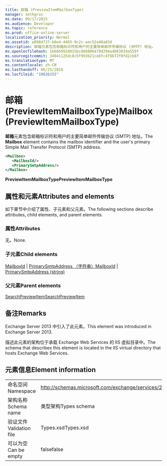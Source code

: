 ```yaml
---
title: 邮箱 (PreviewItemMailboxType)
manager: sethgros
ms.date: 09/17/2015
ms.audience: Developer
ms.topic: reference
ms.prod: office-online-server
localization_priority: Normal
ms.assetid: e898d737-b6e4-4403-9c2c-aec52a48a83d
description: 邮箱元素包含邮箱标识符和用户的主要简单邮件传输协议 (SMTP) 地址。
ms.openlocfilehash: 1b6669928015bc880806479d294a4063034a559f
ms.sourcegitcommit: 34041125dc8c5f993b21cebfc4f8b72f0fd2cb6f
ms.translationtype: MT
ms.contentlocale: zh-CN
ms.lasthandoff: 06/25/2018
ms.locfileid: "19826255"
---
```

# <a name="mailbox-previewitemmailboxtype"></a><span data-ttu-id="076a3-103">邮箱 (PreviewItemMailboxType)</span><span class="sxs-lookup"><span data-stu-id="076a3-103">Mailbox (PreviewItemMailboxType)</span></span>

<span data-ttu-id="076a3-104">**邮箱**元素包含邮箱标识符和用户的主要简单邮件传输协议 (SMTP) 地址。</span><span class="sxs-lookup"><span data-stu-id="076a3-104">The **Mailbox** element contains the mailbox identifier and the user's primary Simple Mail Transfer Protocol (SMTP) address.</span></span> 
  
```XML
<Mailbox>
   <MailboxId/>
   <PrimarySmtpAddress/>
</Mailbox>
```

<span data-ttu-id="076a3-105">**PreviewItemMailboxType**</span><span class="sxs-lookup"><span data-stu-id="076a3-105">**PreviewItemMailboxType**</span></span>

## <a name="attributes-and-elements"></a><span data-ttu-id="076a3-106">属性和元素</span><span class="sxs-lookup"><span data-stu-id="076a3-106">Attributes and elements</span></span>

<span data-ttu-id="076a3-107">如下章节中介绍了属性、子元素和父元素。</span><span class="sxs-lookup"><span data-stu-id="076a3-107">The following sections describe attributes, child elements, and parent elements.</span></span>
  
### <a name="attributes"></a><span data-ttu-id="076a3-108">属性</span><span class="sxs-lookup"><span data-stu-id="076a3-108">Attributes</span></span>

<span data-ttu-id="076a3-109">无。</span><span class="sxs-lookup"><span data-stu-id="076a3-109">None.</span></span>
  
### <a name="child-elements"></a><span data-ttu-id="076a3-110">子元素</span><span class="sxs-lookup"><span data-stu-id="076a3-110">Child elements</span></span>

<span data-ttu-id="076a3-111">[MailboxId](mailboxid.md) | [PrimarySmtpAddress （字符串）](primarysmtpaddress-string.md)</span><span class="sxs-lookup"><span data-stu-id="076a3-111">[MailboxId](mailboxid.md) | [PrimarySmtpAddress (string)](primarysmtpaddress-string.md)</span></span>
  
### <a name="parent-elements"></a><span data-ttu-id="076a3-112">父元素</span><span class="sxs-lookup"><span data-stu-id="076a3-112">Parent elements</span></span>

[<span data-ttu-id="076a3-113">SearchPreviewItem</span><span class="sxs-lookup"><span data-stu-id="076a3-113">SearchPreviewItem</span></span>](searchpreviewitem.md)
  
## <a name="remarks"></a><span data-ttu-id="076a3-114">备注</span><span class="sxs-lookup"><span data-stu-id="076a3-114">Remarks</span></span>

<span data-ttu-id="076a3-115">Exchange Server 2013 中引入了此元素。</span><span class="sxs-lookup"><span data-stu-id="076a3-115">This element was introduced in Exchange Server 2013.</span></span>
  
<span data-ttu-id="076a3-116">描述此元素的架构位于承载 Exchange Web Services 的 IIS 虚拟目录中。</span><span class="sxs-lookup"><span data-stu-id="076a3-116">The schema that describes this element is located in the IIS virtual directory that hosts Exchange Web Services.</span></span>
  
## <a name="element-information"></a><span data-ttu-id="076a3-117">元素信息</span><span class="sxs-lookup"><span data-stu-id="076a3-117">Element information</span></span>

|||
|:-----|:-----|
|<span data-ttu-id="076a3-118">命名空间</span><span class="sxs-lookup"><span data-stu-id="076a3-118">Namespace</span></span>  <br/> |http://schemas.microsoft.com/exchange/services/2006/types  <br/> |
|<span data-ttu-id="076a3-119">架构名称</span><span class="sxs-lookup"><span data-stu-id="076a3-119">Schema name</span></span>  <br/> |<span data-ttu-id="076a3-120">类型架构</span><span class="sxs-lookup"><span data-stu-id="076a3-120">Types schema</span></span>  <br/> |
|<span data-ttu-id="076a3-121">验证文件</span><span class="sxs-lookup"><span data-stu-id="076a3-121">Validation file</span></span>  <br/> |<span data-ttu-id="076a3-122">Types.xsd</span><span class="sxs-lookup"><span data-stu-id="076a3-122">Types.xsd</span></span>  <br/> |
|<span data-ttu-id="076a3-123">可以为空</span><span class="sxs-lookup"><span data-stu-id="076a3-123">Can be empty</span></span>  <br/> |<span data-ttu-id="076a3-124">false</span><span class="sxs-lookup"><span data-stu-id="076a3-124">false</span></span>  <br/> |
   

